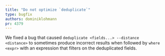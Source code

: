 ```yaml
---
title: "Do not optimize `deduplicate`"
type: bugfix
authors: dominiklohmann
pr: 4379
---
```


We fixed a bug that caused `deduplicate <fields...> --distance <distance>` to
sometimes produce incorrect results when followed by `where <expr>` with an
expression that filters on the deduplicated fields.
